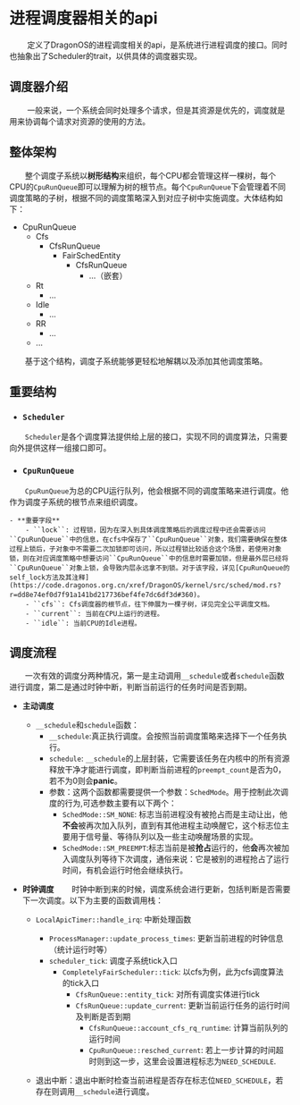 # 进程调度器相关的api

&emsp;&emsp; 定义了DragonOS的进程调度相关的api，是系统进行进程调度的接口。同时也抽象出了Scheduler的trait，以供具体的调度器实现。

## 调度器介绍

&emsp;&emsp; 一般来说，一个系统会同时处理多个请求，但是其资源是优先的，调度就是用来协调每个请求对资源的使用的方法。

## 整体架构
&emsp;&emsp;整个调度子系统以**树形结构**来组织，每个CPU都会管理这样一棵树，每个CPU的``CpuRunQueue``即可以理解为树的根节点。每个``CpuRunQueue``下会管理着不同调度策略的子树，根据不同的调度策略深入到对应子树中实施调度。大体结构如下：

- CpuRunQueue
	- Cfs
		- CfsRunQueue
			- FairSchedEntity
				- CfsRunQueue
					- ...（嵌套）
	- Rt
		- ...
	- Idle
		- ...
	- RR
		- ...
	- ...

&emsp;&emsp;基于这个结构，调度子系统能够更轻松地解耦以及添加其他调度策略。
&emsp;&emsp;

## 重要结构
- ### ``Scheduler``
&emsp;&emsp;``Scheduler``是各个调度算法提供给上层的接口，实现不同的调度算法，只需要向外提供这样一组接口即可。

- ### ``CpuRunQueue``
&emsp;&emsp;``CpuRunQueue``为总的CPU运行队列，他会根据不同的调度策略来进行调度。他作为调度子系统的根节点来组织调度。

	- **重要字段**
		- ``lock``: 过程锁，因为在深入到具体调度策略后的调度过程中还会需要访问``CpuRunQueue``中的信息，在cfs中保存了``CpuRunQueue``对象，我们需要确保在整体过程上锁后，子对象中不需要二次加锁即可访问，所以过程锁比较适合这个场景，若使用对象锁，则在对应调度策略中想要访问``CpuRunQueue``中的信息时需要加锁，但是最外层已经将``CpuRunQueue``对象上锁，会导致内层永远拿不到锁。对于该字段，详见[CpuRunQueue的self_lock方法及其注释](https://code.dragonos.org.cn/xref/DragonOS/kernel/src/sched/mod.rs?r=dd8e74ef0d7f91a141bd217736bef4fe7dc6df3d#360)。
		- ``cfs``: Cfs调度器的根节点，往下伸展为一棵子树，详见完全公平调度文档。
		- ``current``: 当前在CPU上运行的进程。
		- ``idle``: 当前CPU的Idle进程。


## 调度流程
&emsp;&emsp;一次有效的调度分两种情况，第一是主动调用``__schedule``或者``schedule``函数进行调度，第二是通过时钟中断，判断当前运行的任务时间是否到期。

- **主动调度**
	- ``__schedule``和``schedule``函数：
		- ``__schedule``:真正执行调度。会按照当前调度策略来选择下一个任务执行。
		- ``schedule``: ``__schedule``的上层封装，它需要该任务在内核中的所有资源释放干净才能进行调度，即判断当前进程的``preempt_count``是否为0，若不为0则会**panic**。
		- 参数：这两个函数都需要提供一个参数：``SchedMode``。用于控制此次调度的行为,可选参数主要有以下两个：
			- ``SchedMode::SM_NONE``: 标志当前进程没有被抢占而是主动让出，他**不会**被再次加入队列，直到有其他进程主动唤醒它，这个标志位主要用于信号量、等待队列以及一些主动唤醒场景的实现。
			- ``SchedMode::SM_PREEMPT``:标志当前是被**抢占**运行的，他**会**再次被加入调度队列等待下次调度，通俗来说：它是被别的进程抢占了运行时间，有机会运行时他会继续执行。

- **时钟调度**
&emsp;&emsp;时钟中断到来的时候，调度系统会进行更新，包括判断是否需要下一次调度。以下为主要的函数调用栈：
	- ``LocalApicTimer::handle_irq``: 中断处理函数
		- ``ProcessManager::update_process_times``: 更新当前进程的时钟信息（统计运行时等）
		 - ``scheduler_tick``: 调度子系统tick入口
		 	- ``CompletelyFairScheduler::tick``: 以cfs为例，此为cfs调度算法的tick入口
		 		- ``CfsRunQueue::entity_tick``: 对所有调度实体进行tick
		 		 - ``CfsRunQueue::update_current``: 更新当前运行任务的运行时间及判断是否到期
		 		 	- ``CfsRunQueue::account_cfs_rq_runtime``: 计算当前队列的运行时间
		 		 	 - ``CpuRunQueue::resched_current``: 若上一步计算的时间超时则到这一步，这里会设置进程标志为``NEED_SCHEDULE``.

	- 退出中断：退出中断时检查当前进程是否存在标志位``NEED_SCHEDULE``，若存在则调用``__schedule``进行调度。

